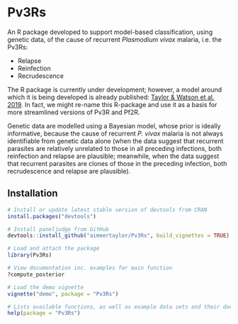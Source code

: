 # Pv3Rs

An R package developed to support model-based classification, using genetic data, of the cause of recurrent *Plasmodium vivax* malaria, i.e. the Pv3Rs:  

- Relapse 
- Reinfection
- Recrudescence

The R package is currently under development; however, a model around which it is being developed is already 
published: [Taylor & Watson et al. 2019](https://www.nature.com/articles/s41467-019-13412-x). In fact, we might re-name this R-package and use it as a basis for more streamlined versions of Pv3R and Pf2R.

Genetic data are modelled using a Bayesian model, whose prior is ideally informative, because the cause of recurrent *P. vivax* malaria is not always 
identifiable from genetic data alone (when the data suggest that recurrent parasites are relatively unrelated to those in all preceding infections, 
both reinfection and relapse are plausible; meanwhile, when the data suggest that recurrent parasites are clones of those in the 
preceding infection, both recrudescence and relapse are plausible). 

## Installation 

```r
# Install or update latest stable version of devtools from CRAN
install.packages("devtools")

# Install paneljudge from GitHub 
devtools::install_github("aimeertaylor/Pv3Rs", build_vignettes = TRUE)

# Load and attach the package
library(Pv3Rs)

# View documentation inc. examples for main function
?compute_posterior

# Load the demo vignette
vignette("demo", package = "Pv3Rs")

# Lists available functions, as well as example data sets and their documentation [check]
help(package = "Pv3Rs")
```
